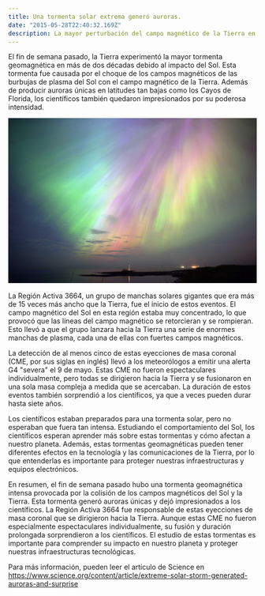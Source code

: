 ```yaml
---
title: Una tormenta solar extrema generó auroras.
date: "2015-05-28T22:40:32.169Z"
description: La mayor perturbación del campo magnético de la Tierra en más de 20 años deslumbró a espectadores de todo el mundo
---
```


El fin de semana pasado, la Tierra experimentó la mayor tormenta geomagnética en más de dos décadas debido al impacto del Sol. Esta tormenta fue causada por el choque de los campos magnéticos de las burbujas de plasma del Sol con el campo magnético de la Tierra. Además de producir auroras únicas en latitudes tan bajas como los Cayos de Florida, los científicos también quedaron impresionados por su poderosa intensidad.

![Imagen](./img.jpg)

La Región Activa 3664, un grupo de manchas solares gigantes que era más de 15 veces más ancho que la Tierra, fue el inicio de estos eventos. El campo magnético del Sol en esta región estaba muy concentrado, lo que provocó que las líneas del campo magnético se retorcieran y se rompieran. Esto llevó a que el grupo lanzara hacia la Tierra una serie de enormes manchas de plasma, cada una de ellas con fuertes campos magnéticos.

La detección de al menos cinco de estas eyecciones de masa coronal (CME, por sus siglas en inglés) llevó a los meteorólogos a emitir una alerta G4 "severa" el 9 de mayo. Estas CME no fueron espectaculares individualmente, pero todas se dirigieron hacia la Tierra y se fusionaron en una sola masa compleja a medida que se acercaban. La duración de estos eventos también sorprendió a los científicos, ya que a veces pueden durar hasta siete años.

Los científicos estaban preparados para una tormenta solar, pero no esperaban que fuera tan intensa. Estudiando el comportamiento del Sol, los científicos esperan aprender más sobre estas tormentas y cómo afectan a nuestro planeta. Además, estas tormentas geomagnéticas pueden tener diferentes efectos en la tecnología y las comunicaciones de la Tierra, por lo que entenderlas es importante para proteger nuestras infraestructuras y equipos electrónicos.

En resumen, el fin de semana pasado hubo una tormenta geomagnética intensa provocada por la colisión de los campos magnéticos del Sol y la Tierra. Esta tormenta generó auroras únicas y dejó impresionados a los científicos. La Región Activa 3664 fue responsable de estas eyecciones de masa coronal que se dirigieron hacia la Tierra. Aunque estas CME no fueron especialmente espectaculares individualmente, su fusión y duración prolongada sorprendieron a los científicos. El estudio de estas tormentas es importante para comprender su impacto en nuestro planeta y proteger nuestras infraestructuras tecnológicas.

Para más información, pueden leer el artículo de Science en
https://www.science.org/content/article/extreme-solar-storm-generated-auroras-and-surprise